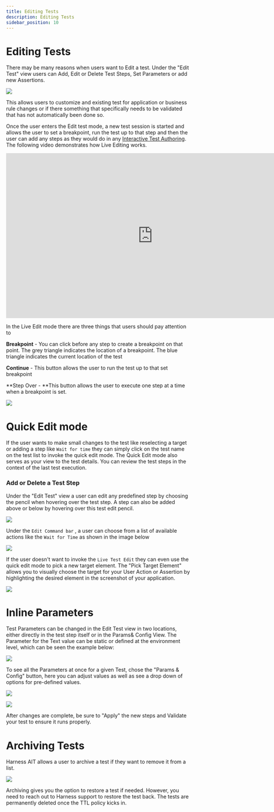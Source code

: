 ```yaml
---
title: Editing Tests
description: Editing Tests
sidebar_position: 10
---
```

# Editing Tests

There may be many reasons when users want to Edit a test. Under the "Edit Test" view users can Add, Edit or Delete Test Steps, Set Parameters or add new Assertions.

![](https://archbee-image-uploads.s3.amazonaws.com/TK24Pi0IzdXKBLm-pUBmm/IHVG8hfw-dwXTlivMcfZM_edit-test-1.png)

This allows users to customize and existing test for application or business rule changes or if there something that specifically needs to be validated that has not automatically been done so.

Once the user enters the Edit test mode, a new test session is started and allows the user to set a breakpoint, run the test up to that step and then the user can add any steps as they would do in any [Interactive Test Authoring](<../creating-tests/create-tests-doc.md>). The following video demonstrates how Live Editing works.

<iframe src="https://www.loom.com/embed/66e883185c864b2b8c26057ad45939b7?sid=a1c8c608-3eca-42da-a0f7-f0f5bb5fae4e" width="800" height="450" frameborder="0" allowfullscreen></iframe>

In the Live Edit mode there are three things that users should pay attention to

**Breakpoint** - You can click before any step to create a breakpoint on that point. The grey triangle indicates the location of a breakpoint. The blue triangle indicates the current location of the test

**Continue** - This button allows the user to run the test up to that set breakpoint

**Step Over - **This button allows the user to execute one step at a time when a breakpoint is set.

![](https://archbee-image-uploads.s3.amazonaws.com/TK24Pi0IzdXKBLm-pUBmm/MwlLwJuJVuuM4Fl6c_eB5_edit-2-options.png)

# Quick Edit mode

If the user wants to make small changes to the test like reselecting a target or adding a step like `Wait for time` they can simply click on the test name on the test list to invoke the quick edit mode. The Quick Edit mode also serves as your view to the test details. You can review the test steps in the context of the last test execution.

### Add or Delete a Test Step

Under the "Edit Test" view a user can edit any predefined step by choosing the pencil when hovering over the test step. A step can also be added above or below by hovering over this test edit pencil.

![](https://archbee-image-uploads.s3.amazonaws.com/TK24Pi0IzdXKBLm-pUBmm/qah3hRqzjNXcl5i5gUpHA_01-edit-test.png)

Under the `Edit Command bar` , a user can choose from a list of available actions like the `Wait for Time` as shown in the image below

![](https://archbee-image-uploads.s3.amazonaws.com/TK24Pi0IzdXKBLm-pUBmm/RSqDuNBqivl1ZzIGib0hC_image.png)

If the user doesn't want to invoke the `Live Test Edit` they can even use the quick edit mode to pick a new target element. The "Pick Target Element"  allows you to visually choose the target for your User Action or Assertion by highlighting the desired element in the screenshot of your application.

![](https://archbee-image-uploads.s3.amazonaws.com/TK24Pi0IzdXKBLm-pUBmm/y_uqfccqkSUSLiTALpWCO_image.png)

# Inline Parameters

Test Parameters can be changed in the Edit Test view in two locations, either directly in the test step itself or in the Params& Config View. The Parameter for the Text value can be static or defined at the environment level, which can be seen the example below:

![](https://archbee-image-uploads.s3.amazonaws.com/TK24Pi0IzdXKBLm-pUBmm/RAKkTmO5J1Dc3TH_ulm91_image.png)

To see all the Parameters at once for a given Test, chose the "Params & Config" button, here you can adjust values as well as see a drop down of options for pre-defined values.

![](https://archbee-image-uploads.s3.amazonaws.com/TK24Pi0IzdXKBLm-pUBmm/Fog_M2AWs159-L3mXQ4_y_image.png)

![](https://archbee-image-uploads.s3.amazonaws.com/TK24Pi0IzdXKBLm-pUBmm/lekF3qbqcJzpIIkgZLaU2_image.png)

After changes are complete, be sure to "Apply" the new steps and Validate your test to ensure it runs properly.

# Archiving Tests

Harness AIT allows a user to archive a test if they want to remove it from a list.

![](https://archbee-image-uploads.s3.amazonaws.com/TK24Pi0IzdXKBLm-pUBmm/7lNxxEubnIHICAw9u8FAD_image.png)

Archiving gives you the option to restore a test if needed. However, you need to reach out to Harness support to restore the test back. The tests are permanently deleted once the TTL policy kicks in.